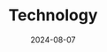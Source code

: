 ---
title: Technology
description: The technology industry is a broad term to catch just about anyone building software or supplying the software industry, but it provides us with a general term that works for our guests. Over time we will do better to refine the industries, but for right now we'll let the guest define.
date: 2024-08-07
image: https://s3.amazonaws.com/kinlane-productions2/api-evangelist-logos/api-evangelist-red-seal.png
youtubeUrl: https://www.youtube.com/embed/GleoTyyAJLQ?si=FjgJXeZeep_1N162
guestName: Kin Lane
guestRole: API Evangelist
guestIndustry: Technology
obfuscated: false
---